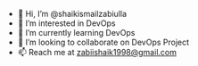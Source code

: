 - 👋 Hi, I’m @shaikismailzabiulla
- 👀 I’m interested in DevOps
- 🌱 I’m currently learning DevOps
- 💞️ I’m looking to collaborate on DevOps Project
- 📫 Reach me at zabiishaik1998@gmail.com

<!---
shaikismailzabiulla/shaikismailzabiulla is a ✨ special ✨ repository because its `README.md` (this file) appears on your GitHub profile.
You can click the Preview link to take a look at your changes.
--->
